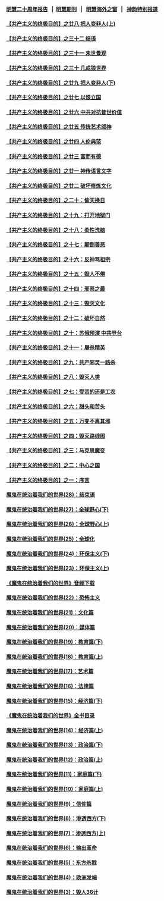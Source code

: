 #### [明慧二十周年报告](https://github.com/gfw-breaker/mh-reports/blob/master/README.md?t=07210920) &nbsp;&nbsp;|&nbsp;&nbsp;[明慧期刊](https://github.com/gfw-breaker/mh-qikan) &nbsp;&nbsp;|&nbsp;&nbsp; [明慧海外之窗](https://github.com/gfw-breaker/mh-news/blob/master/README.md?t=07210920) &nbsp;&nbsp;|&nbsp;&nbsp; [神韵特别报道](https://github.com/gfw-breaker/mh-news/blob/master/shenyun.md?t=07210920) 

#### [【共产主义的终极目的】之廿八 把人变非人(上)](../pages/nsc422/n11340492.md?t=07210920) 

#### [【共产主义的终极目的】之三十二 结语](../pages/nsc422/n11360535.md?t=07210920) 

#### [【共产主义的终极目的】之三十一 末世景观](../pages/nsc422/n11351129.md?t=07210920) 

#### [【共产主义的终极目的】之三十 几成狼世界](../pages/nsc422/n11348280.md?t=07210920) 

#### [【共产主义的终极目的】之廿九 把人变非人(下)](../pages/nsc422/n11344140.md?t=07210920) 

#### [【共产主义的终极目的】之廿七 以恨立国](../pages/nsc422/n11336944.md?t=07210920) 

#### [【共产主义的终极目的】之廿六 中共对抗普世价值](../pages/nsc422/n11324785.md?t=07210920) 

#### [【共产主义的终极目的】之廿五 传统艺术颂神](../pages/nsc422/n11296396.md?t=07210920) 

#### [【共产主义的终极目的】之廿四 人伦典范](../pages/nsc422/n11296397.md?t=07210920) 

#### [【共产主义的终极目的】之廿三 富而有德](../pages/nsc422/n11283598.md?t=07210920) 

#### [【共产主义的终极目的】之廿一 神传语言文字](../pages/nsc422/n11263265.md?t=07210920) 

#### [【共产主义的终极目的】之廿二 破坏修炼文化](../pages/nsc422/n11245728.md?t=07210920) 

#### [【共产主义的终极目的】之二十：偷天换日](../pages/nsc422/n11238846.md?t=07210920) 

#### [【共产主义的终极目的】之十九：打开地狱门](../pages/nsc422/n11206376.md?t=07210920) 

#### [【共产主义的终极目的】之十八：柔性洗脑](../pages/nsc422/n11199994.md?t=07210920) 

#### [【共产主义的终极目的】之十七：颠倒善恶](../pages/nsc422/n11179782.md?t=07210920) 

#### [【共产主义的终极目的】之十六：反神骂祖宗](../pages/nsc422/n11166798.md?t=07210920) 

#### [【共产主义的终极目的】之十五：毁人不倦](../pages/nsc422/n11166792.md?t=07210920) 

#### [【共产主义的终极目的】之十四：邪恶之最](../pages/nsc422/n11150249.md?t=07210920) 

#### [【共产主义的终极目的】之十三：毁灭文化](../pages/nsc422/n11135227.md?t=07210920) 

#### [【共产主义的终极目的】之十二：破坏自然](../pages/nsc422/n11135214.md?t=07210920) 

#### [【共产主义的终极目的】之十：苏俄预演 中共登台](../pages/nsc422/n11118424.md?t=07210920) 

#### [【共产主义的终极目的】之十一：屠杀精英](../pages/nsc422/n11118442.md?t=07210920) 

#### [【共产主义的终极目的】之九：共产邪灵一路杀](../pages/nsc422/n11114139.md?t=07210920) 

#### [【共产主义的终极目的】之八：毁灭人类](../pages/nsc422/n11108503.md?t=07210920) 

#### [【共产主义的终极目的】之七：受苦的还是工农](../pages/nsc422/n11101809.md?t=07210920) 

#### [【共产主义的终极目的】之六：甜头和苦头](../pages/nsc422/n11096971.md?t=07210920) 

#### [【共产主义的终极目的】之五：万变不离其邪](../pages/nsc422/n11091285.md?t=07210920) 

#### [【共产主义的终极目的】之四：毁灭路线图](../pages/nsc422/n11086284.md?t=07210920) 

#### [【共产主义的终极目的】之三：马克思魔变](../pages/nsc422/n11061941.md?t=07210920) 

#### [【共产主义的终极目的】之二：中心之国](../pages/nsc422/n11047728.md?t=07210920) 

#### [【共产主义的终极目的】之一：序言](../pages/nsc422/n11086077.md?t=07210920) 

#### [魔鬼在统治着我们的世界(28)：结束语](../pages/nsc422/n10936246.md?t=07210920) 

#### [魔鬼在统治着我们的世界(27)：全球野心(下)](../pages/nsc422/n10928319.md?t=07210920) 

#### [魔鬼在统治着我们的世界(26)：全球野心(上)](../pages/nsc422/n10900318.md?t=07210920) 

#### [魔鬼在统治着我们的世界(25)：全球化](../pages/nsc422/n10788205.md?t=07210920) 

#### [魔鬼在统治着我们的世界(24)：环保主义(下)](../pages/nsc422/n10695307.md?t=07210920) 

#### [魔鬼在统治着我们的世界(23)：环保主义(上)](../pages/nsc422/n10688613.md?t=07210920) 

#### [《魔鬼在统治着我们的世界》音频下载](../pages/nsc422/n10635553.md?t=07210920) 

#### [魔鬼在统治着我们的世界(22)：恐怖主义](../pages/nsc422/n10614727.md?t=07210920) 

#### [魔鬼在统治着我们的世界(21)：文化篇](../pages/nsc422/n10597706.md?t=07210920) 

#### [魔鬼在统治着我们的世界(20)：媒体篇](../pages/nsc422/n10586579.md?t=07210920) 

#### [魔鬼在统治着我们的世界(19)：教育篇(下)](../pages/nsc422/n10564808.md?t=07210920) 

#### [魔鬼在统治着我们的世界(18)：教育篇(上)](../pages/nsc422/n10526970.md?t=07210920) 

#### [魔鬼在统治着我们的世界(17)：艺术篇](../pages/nsc422/n10499093.md?t=07210920) 

#### [魔鬼在统治着我们的世界(16)：法律篇](../pages/nsc422/n10485969.md?t=07210920) 

#### [魔鬼在统治着我们的世界(15)：经济篇(下)](../pages/nsc422/n10469975.md?t=07210920) 

#### [《魔鬼在统治着我们的世界》全书目录](../pages/nsc422/n10464261.md?t=07210920) 

#### [魔鬼在统治着我们的世界(14)：经济篇(上)](../pages/nsc422/n10457370.md?t=07210920) 

#### [魔鬼在统治着我们的世界(13)：政治篇(下)](../pages/nsc422/n10448270.md?t=07210920) 

#### [魔鬼在统治着我们的世界(12)：政治篇(上)](../pages/nsc422/n10444576.md?t=07210920) 

#### [魔鬼在统治着我们的世界(11)：家庭篇(下)](../pages/nsc422/n10440961.md?t=07210920) 

#### [魔鬼在统治着我们的世界(10)：家庭篇(上)](../pages/nsc422/n10435448.md?t=07210920) 

#### [魔鬼在统治着我们的世界(9)：信仰篇](../pages/nsc422/n10432159.md?t=07210920) 

#### [魔鬼在统治着我们的世界(8)：渗透西方(下)](../pages/nsc422/n10429603.md?t=07210920) 

#### [魔鬼在统治着我们的世界(7)：渗透西方(上)](../pages/nsc422/n10426013.md?t=07210920) 

#### [魔鬼在统治着我们的世界(6)：输出革命](../pages/nsc422/n10421536.md?t=07210920) 

#### [魔鬼在统治着我们的世界(5)：东方杀戮](../pages/nsc422/n10417707.md?t=07210920) 

#### [魔鬼在统治着我们的世界(4)：欧洲发端](../pages/nsc422/n10414890.md?t=07210920) 

#### [魔鬼在统治着我们的世界(3)：毁人36计](../pages/nsc422/n10411583.md?t=07210920) 

